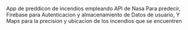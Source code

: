 App de preddicon de incendios empleando API de Nasa Para predecir, Firebase para Autenticacion y almacenamiento de Datos de usuario, Y Maps para la precision y ubicacion de los incendios que se encuentren
